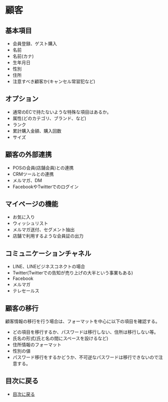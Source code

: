 # 顧客

## 基本項目
- 会員登録、ゲスト購入
- 名前
- 名前(カナ)
- 生年月日
- 性別
- 住所
- 注意すべき顧客か(キャンセル常習犯など)


## オプション
- 通常のECで持たないような特殊な項目はあるか。
- 属性(どのカテゴリ、ブランド、など)
- ランク
- 累計購入金額、購入回数
- サイズ


## 顧客の外部連携 
- POSの会員(店舗会員)との連携
- CRMツールとの連携
- メルマガ、DM
- FacebookやTwitterでのログイン


## マイページの機能
- お気に入り
- ウィッシュリスト
- メルマガ送付、セグメント抽出
- 店舗で利用するような会員証の出力


## コミュニケーションチャネル
- LINE、LINEビジネスコネクトの場合
- Twitter(Twitterでの告知が売り上げの大半という事業もある)
- Facebook
- メルマガ
- テレセールス


## 顧客の移行 
顧客情報の移行を行う場合は、フォーマットを中心に以下の項目を確認する。
- どの項目を移行するか、パスワードは移行しない、住所は移行しない等。
- 氏名の形式(氏と名の間にスペースを設けるなど)
- 住所情報のフォーマット
- 性別の値
- パスワード移行をするかどうか、不可逆なパスワードは移行できないので注意する。


## 目次に戻る
- [目次に戻る](https://github.com/commerble/ecspec/blob/master/Readme.md)
